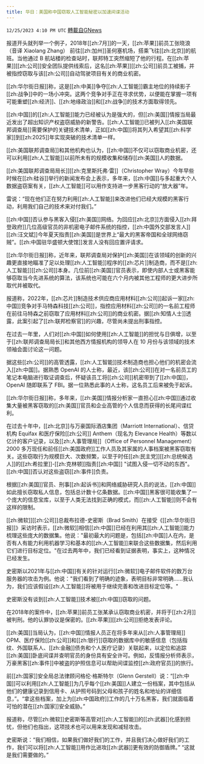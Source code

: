 ```yaml
---
title: 华日：美国称中国窃取人工智能秘密以加速间谍活动
---
```

`12/25/2023 4:10 PM UTC` [轉載自GNews](https://gnews.org/articles/2150327)

报道开头就列举一个例子，2018年[[zh:7月]]的一天，[[zh:苹果]]前员工张晓浪（音译 Xiaolang Zhang） 前往[[zh:加州]]圣何塞机场，搭乘飞往[[zh:北京]]的航班。当他通过 B 航站楼的检查站时，联邦特工突然缩短了他的行程。在[[zh:苹果]][[zh:公司]]安全团队提供线索后，这名[[zh:苹果]][[zh:公司]]前员工被捕，并被指控窃取与该[[zh:公司]]自动驾驶项目有关的商业机密。

[[zh:华尔街日报]]称，这是[[zh:中美]]争夺[[zh:人工智能]]霸主地位的持续影子[[zh:战争]]中的一场小冲突。这两个竞争对手正在寻求优势，以便能在掌握一项有可能重塑[[zh:经济]]、[[zh:地缘政治]]和[[zh:战争]]的技术方面取得领先。

[[zh:中国]]的[[zh:人工智能]]能力已经被认为是强大的，但[[zh:美国]]情报当局最近发出了超出知识产权盗窃威胁的新警告。[[zh:人工智能]]已被列入[[zh:美国联邦调查局]]需要保护的关键技术清单，正如[[zh:中国]]将其列入希望其[[zh:科学家]]到[[zh:2025]]年实现突破的技术清单一样。

[[zh:美国联邦调查局]]和其他机构也认为，[[zh:中国]]不仅可以窃取商业机密，还可以利用[[zh:人工智能]]以前所未有的规模收集和储存[[zh:美国]]人的数据。

[[zh:美国联邦调查局局长]][[zh:克里斯托弗·雷]]（Christopher Wray）今年早些时候在[[zh:硅谷]]举行的新闻发布会上表示，多年来，[[zh:中国]]与多起重大个人数据盗窃案有关，[[zh:人工智能]]可以用作支持进一步黑客行动的“放大器”年。

雷说：“现在他们正在努力利用[[zh:人工智能]]来改进他们已经大规模的黑客行动，利用我们自己的技术来对付我们。”

[[zh:中国]]否认参与黑客入侵[[zh:美国]]网络。为回应[[zh:北京]]方面侵入[[zh:拜登政府]]几位高级官员的非机密电子邮件系统的指控，[[zh:中国外交部发言人]][[zh:汪文斌]]今年夏天指责[[zh:美国]]是世界上“最大的黑客帝国和全球网络窃贼”。[[zh:中国驻华盛顿大使馆]]发言人没有回应置评请求。

[[zh:华尔街日报]]称，近年来，联邦调查局对保护[[zh:美国]]在该领域的创新的兴趣更直接地瞄准了足以处理[[zh:人工智能]]程序的[[zh:芯片]]制造商，而不是[[zh:人工智能]][[zh:公司]]本身。几位前[[zh:美国]]官员表示，即使内部人士或黑客能够窃取当今先进系统的算法，该系统也可能在六个月内被其他工程师的更大进步所取代并被取代。

报道称，2022年，[[zh:芯片]]制造技术供应商应用材料[[zh:公司]]起诉一家[[zh:中国]]竞争对手马特森科技[[zh:公司]]，指控应用材料[[zh:公司]]的一名前工程师在前往马特森之前窃取了应用材料[[zh:公司]]的商业机密。据[[zh:知情人士]]透露，此案引起了[[zh:联邦检察官]]的兴趣，尽管尚未提出刑事指控。

在过去一年里，人们对[[zh:中国]]如何使用[[zh:人工智能]]的担忧与日俱增，以至于[[zh:联邦调查局局长]]和其他西方情报机构的领导人在 10 月份与该领域的技术领袖会面讨论这一问题。

据这些[[zh:公司]]的高管透露，[[zh:人工智能]]技术制造商也担心他们的机密会流入[[zh:中国]]。据熟悉 OpenAI 的人士称，最近，该[[zh:公司]]在对一名前员工的笔记本电脑进行取证调查后，怀疑该员工将[[zh:公司]]机密带到了[[zh:中国]]，OpenAI 随即联系了 FBI。据一位熟悉此事的人士称，这名员工后来被免于起诉。

[[zh:华尔街日报]]称，多年来，[[zh:美国]]情报分析家一直担心[[zh:中国]]通过收集大量被黑客窃取的[[zh:美国]]官员和企业高管的个人信息而获得的长尾间谍红利。

在过去十年中，[[zh:北京]]与万豪国际酒店集团（Marriott International）、信贷机构 Equifax 和医疗保险[[zh:公司]] Anthem（现名为 Elevance Health）等数以亿计的客户记录，以及[[zh:人事管理局]]（Office of Personnel Management）2000 多万现任和前任[[zh:美国政府]]工作人员及其家属的人事档案被黑客窃取有关。这些窃取行为规模巨大、次数频繁，以至于时任[[zh:民主党]][[zh:总统候选人]]的[[zh:希拉里]]-[[zh:克林顿]]指责[[zh:中国]] "试图入侵一切不动的东西"。[[zh:中国]]否认对这些盗窃[[zh:事件]]负责。

根据[[zh:美国]]官员、刑事[[zh:起诉书]]和网络威胁研究人员的说法，[[zh:中国]]如此擅长窃取私人信息，包括总计数十亿条数据。[[zh:中国]]黑客很可能收集了一个庞大的信息宝库，以至于人类无法找到正确的模式，而[[zh:人工智能]]则不会有这样的限制。

[[zh:微软]][[zh:公司]]总裁布拉德-史密斯（Brad Smith）在接受《[[zh:华尔街日报]]》采访时表示，[[zh:微软]]相信[[zh:中国]]已经在利用其[[zh:人工智能]]能力梳理这些庞大的数据集。他说："最初最大的问题是，包括[[zh:中国]]人在内，是否有人有能力利用机器学习和基本的[[zh:人工智能]]来联合这些数据集，然后利用它们进行目标定位。"在过去两年中，我们已经看到证据表明，事实上，这种情况已经发生。

史密斯以2021年与[[zh:中国]]有关的针对运行[[zh:微软]]电子邮件软件的数万台服务器的攻击为例。他说："我们看到了明确的迹象，表明目标非常明确......我认为，我们应该假设[[zh:人工智能]]将被用于继续完善和改进目标定位等。"

史密斯没有谈到[[zh:人工智能]]技术被[[zh:中国]]窃取的问题。

在2018年的案件中，[[zh:苹果]]前员工张某承认窃取商业机密，并将于[[zh:2月]]被判刑。他的认罪协议是保密的。[[zh:苹果]][[zh:公司]]拒绝发表评论。

[[zh:美国]]当局认为，[[zh:中国]]情报人员正在将多年来从[[zh:人事管理局]] OPM、医疗保险[[zh:公司]]和[[zh:银行]]窃取的数据库中的敏感信息（包括指纹、外国联系人、[[zh:金融]]债务和个人医疗记录）关联起来，以定位和追踪[[zh:美国]]卧底间谍并查明官员的身份具有安全许可。例如，反情报分析师表示，万豪黑客[[zh:事件]]中被盗的护照信息可以帮助间谍监控[[zh:政府官员]]的旅行。

前[[zh:国家]]安全局总法律顾问格伦·格斯特尔（Glenn Gerstell）说：“[[zh:中国]]可以利用[[zh:人工智能]]为几乎每个[[zh:美国]]人建立一份档案，其中包括从他们的健康记录到信用卡、从护照号码到父母和孩子的姓名和地址的详细信息，”。“拿这些档案，加上为[[zh:中国政府]]工作的几十万名黑客，我们就面临着可怕的潜在[[zh:国家]]安全威胁。”

报道称，尽管[[zh:微软]]史密斯等高管对[[zh:人工智能]]的[[zh:武器]]化感到担忧，但他们也指出，这项技术也可以用来发现和减轻攻击。

史密斯说：“我们相信，如果我们做好我们的工作，并且我们决心做好我们的工作，我们可以将[[zh:人工智能]]用作比进攻[[zh:武器]]更有效的防御盾牌。” “这就是我们需要做的。”
